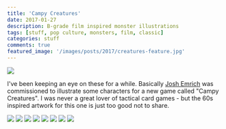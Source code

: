 ```yaml
---
title: 'Campy Creatures'
date: 2017-01-27
description: B-grade film inspired monster illustrations
tags: [stuff, pop culture, monsters, film, classic]
categories: stuff
comments: true
featured_image: '/images/posts/2017/creatures-feature.jpg'
---
```


![](/images/posts/2017/creatures-1.jpg)

I've been keeping an eye on these for a while. Basically [Josh Emrich](https://dribbble.com/emrichoffice) was commissioned to illustrate some characters for a new game called "Campy Creatures". I was never a great lover of tactical card games - but the 60s inspired artwork for this one is just too good not to share.

<div class="gallery" data-columns="3">
	<img src="/images/posts/2017/creatures-2.jpg">
	<img src="/images/posts/2017/creatures-3.jpg">
	<img src="/images/posts/2017/creatures-4.jpg">
	<img src="/images/posts/2017/creatures-5.jpg">
	<img src="/images/posts/2017/creatures-6.jpg">
	<img src="/images/posts/2017/creatures-7.jpg">
	<img src="/images/posts/2017/creatures-8.jpg">
	<img src="/images/posts/2017/creatures-9.jpg">
</div>
